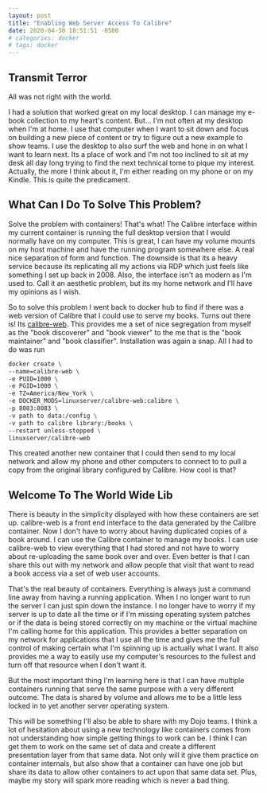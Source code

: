 ```yaml
---
layout: post
title: "Enabling Web Server Access To Calibre"
date: 2020-04-30 18:51:51 -0500
# categories: docker
# tags: docker
---
```

## Transmit Terror

All was not right with the world. 

I had a solution that worked great on my local desktop. I can manage my e-book collection to my heart's content. But... I'm not often at my desktop when I'm at home. I use that computer when I want to sit down and focus on building a new piece of content or try to figure out a new example to show teams. I use the desktop to also surf the web and hone in on what I want to learn next. Its a place of work and I'm not too inclined to sit at my desk all day long trying to find the next technical tome to pique my interest. Actually, the more I think about it, I'm either reading on my phone or on my Kindle. This is quite the predicament.


## What Can I Do To Solve This Problem?

Solve the problem with containers! That's what! The Calibre interface within my current container is running the full desktop version that I would normally have on my computer. This is great, I can have my volume mounts on my host machine and have the running program somewhere else. A real nice separation of form and function. The downside is that its a heavy service because its replicating all my actions via RDP which just feels like something I set up back in 2008. Also, the interface isn't as modern as I'm used to. Call it an aesthetic problem, but its my home network and I'll have my opinions as I wish.

So to solve this problem I went back to docker hub to find if there was a web version of Calibre that I could use to serve my books. Turns out there is! Its [calibre-web](https://hub.docker.com/r/linuxserver/calibre-web/). This provides me a set of nice segregation from myself as the "book discoverer" and "book viewer" to the me that is the "book maintainer" and "book classifier". Installation was again a snap. All I had to do was run

``` bash
docker create \
--name=calibre-web \
-e PUID=1000 \
-e PGID=1000 \
-e TZ=America/New_York \
-e DOCKER_MODS=linuxserver/calibre-web:calibre \
-p 8083:8083 \
-v path to data:/config \
-v path to calibre library:/books \
--restart unless-stopped \
linuxserver/calibre-web
```

This created another new container that I could then send to my local network and allow my phone and other computers to connect to to pull a copy from the original library configured by Calibre. How cool is that?

## Welcome To The World Wide Lib

There is beauty in the simplicity displayed with how these containers are set up. calibre-web is a front end interface to the data generated by the Calibre container. Now I don't have to worry about having duplicated copies of a book around. I can use the Calibre container to manage my books. I can use calibre-web to view everything that I had stored and not have to worry about re-uploading the same book over and over. Even better is that I can share this out with my network and allow people that visit that want to read a book access via a set of web user accounts.

That's the real beauty of containers. Everything is always just a command line away from having a running application. When I no longer want to run the server I can just spin down the instance. I no longer have to worry if my server is up to date all the time or if I'm missing operating system patches or if the data is being stored correctly on my machine or the virtual machine I'm calling home for this application. This provides a better separation on my network for applications that I use all the time and gives me the full control of making certain what I'm spinning up is actually what I want. It also provides me a way to easily use my computer's resources to the fullest and turn off that resource when I don't want it. 

But the most important thing I'm learning here is that I can have multiple containers running that serve the same purpose with a very different outcome. The data is shared by volume and allows me to be a little less locked in to yet another server operating system. 

This will be something I'll also be able to share with my Dojo teams. I think a lot of hesitation about using a new technology like containers comes from not understanding how simple getting things to work can be. I think I can get them to work on the same set of data and create a different presentation layer from that same data. Not only will it give them practice on container internals, but also show that a container can have one job but share its data to allow other containers to act upon that same data set. Plus, maybe my story will spark more reading which is never a bad thing.